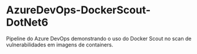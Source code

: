 # AzureDevOps-DockerScout-DotNet6
Pipeline do Azure DevOps demonstrando o uso do Docker Scout no scan de vulnerabilidades em imagens de containers.

